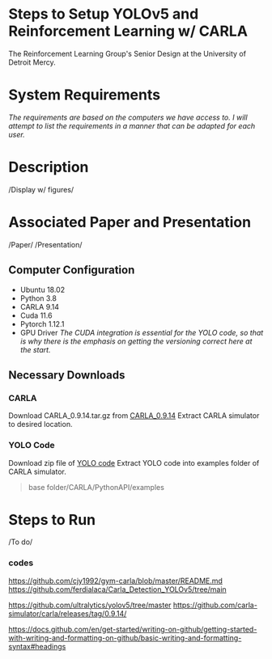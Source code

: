 # **Steps to Setup YOLOv5 and Reinforcement Learning w/ CARLA**
The Reinforcement Learning Group's Senior Design at the University of Detroit Mercy. 

# System Requirements
_The requirements are based on the computers we have access to. I will attempt to list the requirements in a manner that can be adapted for each user._

# Description
/Display w/ figures/

# Associated Paper and Presentation
/Paper/
/Presentation/
## Computer Configuration
- Ubuntu 18.02
- Python 3.8  
- CARLA 9.14
- Cuda 11.6
- Pytorch 1.12.1
- GPU Driver
_The CUDA integration is essential for the YOLO code, so that is why there is the emphasis on getting the versioning correct here at the start._

## Necessary Downloads
### CARLA
Download CARLA_0.9.14.tar.gz from [CARLA_0.9.14](https://github.com/carla-simulator/carla/releases/tag/0.9.14/)
Extract CARLA simulator to desired location.

### YOLO Code
Download zip file of [YOLO code](https://github.com/ferdialaca/Carla_Detection_YOLOv5)
Extract YOLO code into examples folder of CARLA simulator. 
> base folder/CARLA/PythonAPI/examples

# Steps to Run
/To do/







### codes
https://github.com/cjy1992/gym-carla/blob/master/README.md
https://github.com/ferdialaca/Carla_Detection_YOLOv5/tree/main

https://github.com/ultralytics/yolov5/tree/master
https://github.com/carla-simulator/carla/releases/tag/0.9.14/

https://docs.github.com/en/get-started/writing-on-github/getting-started-with-writing-and-formatting-on-github/basic-writing-and-formatting-syntax#headings 
